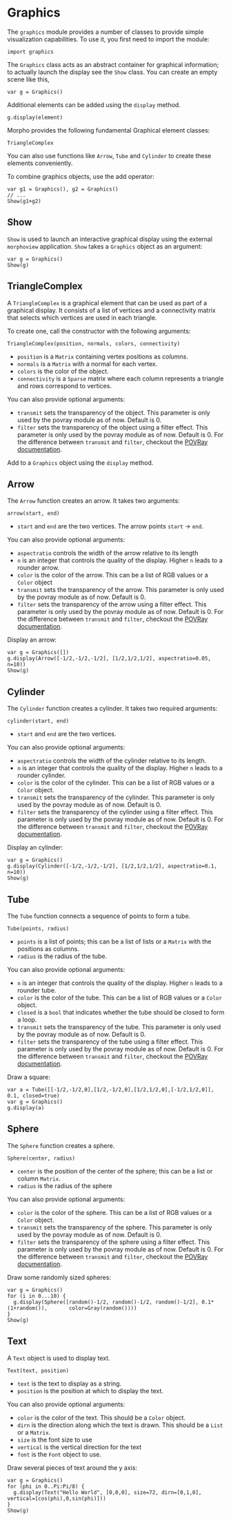 [comment]: # (Graphics module help)
[version]: # (0.5)

# Graphics
[taggraphics]: # (graphics)

The `graphics` module provides a number of classes to provide simple visualization capabilities. To use it, you first need to import the module:

    import graphics

The `Graphics` class acts as an abstract container for graphical information; to actually launch the display see the `Show` class. You can create an empty scene like this,

    var g = Graphics()

Additional elements can be added using the `display` method.

    g.display(element)

Morpho provides the following fundamental Graphical element classes:

    TriangleComplex

You can also use functions like `Arrow`, `Tube` and `Cylinder` to create these elements conveniently.

To combine graphics objects, use the add operator:

    var g1 = Graphics(), g2 = Graphics()
    // ...
    Show(g1+g2)

[show]: # (subtopics)

## Show
[tagshow]: # (Show)

`Show` is used to launch an interactive graphical display using the external `morphoview` application. `Show` takes a `Graphics` object as an argument:

    var g = Graphics()
    Show(g)

## TriangleComplex
[tagTriangleComplex]: # (TriangleComplex)

A `TriangleComplex` is a graphical element that can be used as part of a graphical display. It consists of a list of vertices and a connectivity matrix that selects which vertices are used in each triangle.

To create one, call the constructor with the following arguments:

    TriangleComplex(position, normals, colors, connectivity)

* `position` is a `Matrix` containing vertex positions as *columns*.
* `normals` is a `Matrix` with a normal for each vertex.
* `colors` is the color of the object.
* `connectivity` is a `Sparse` matrix where each column represents a triangle and rows correspond to vertices.

You can also provide optional arguments:

* `transmit` sets the transparency of the object. This parameter is only
used by the povray module as of now. Default is 0.
* `filter` sets the transparency of the object using a filter effect.
This parameter is only used by the povray module as of now. Default is 0. For the difference between `transmit` and `filter`, checkout the 
[POVRay documentation](http://xahlee.info/3d/povray-glassy.html).


Add to a `Graphics` object using the `display` method.

## Arrow
[tagArrow]: # (Arrow)

The `Arrow` function creates an arrow. It takes two arguments:

    arrow(start, end)

* `start` and `end` are the two vertices. The arrow points `start` -> `end`.

You can also provide optional arguments:

* `aspectratio` controls the width of the arrow relative to its length
* `n` is an integer that controls the quality of the display. Higher `n` leads to a rounder arrow.
* `color` is the color of the arrow. This can be a list of RGB values or a `Color` object
* `transmit` sets the transparency of the arrow. This parameter is only
used by the povray module as of now. Default is 0.
* `filter` sets the transparency of the arrow using a filter effect.
This parameter is only used by the povray module as of now. Default is 0. For the difference between `transmit` and `filter`, checkout the 
[POVRay documentation](http://xahlee.info/3d/povray-glassy.html).

Display an arrow:

    var g = Graphics([])
    g.display(Arrow([-1/2,-1/2,-1/2], [1/2,1/2,1/2], aspectratio=0.05, n=10))
    Show(g)

## Cylinder
[tagCylinder]: # (Cylinder)

The `Cylinder` function creates a cylinder. It takes two required arguments:

    cylinder(start, end)

* `start` and `end` are the two vertices.

You can also provide optional arguments:

* `aspectratio` controls the width of the cylinder relative to its length.
* `n` is an integer that controls the quality of the display. Higher `n` leads to a rounder cylinder.
* `color` is the color of the cylinder. This can be a list of RGB values or a `Color` object.
* `transmit` sets the transparency of the cylinder. This parameter is only
used by the povray module as of now. Default is 0.
* `filter` sets the transparency of the cylinder using a filter effect.
This parameter is only used by the povray module as of now. Default is 0. For the difference between `transmit` and `filter`, checkout the 
[POVRay documentation](http://xahlee.info/3d/povray-glassy.html).

Display an cylinder:

    var g = Graphics()
    g.display(Cylinder([-1/2,-1/2,-1/2], [1/2,1/2,1/2], aspectratio=0.1, n=10))
    Show(g)

## Tube
[tagTube]: # (Tube)

The `Tube` function connects a sequence of points to form a tube.

    Tube(points, radius)

* `points` is a list of points; this can be a list of lists or a `Matrix` with the positions as columns.
* `radius` is the radius of the tube.

You can also provide optional arguments:

* `n` is an integer that controls the quality of the display. Higher `n` leads to a rounder tube.
* `color` is the color of the tube. This can be a list of RGB values or a `Color` object.
* `closed` is a `bool` that indicates whether the tube should be closed to form a loop.
* `transmit` sets the transparency of the tube. This parameter is only
used by the povray module as of now. Default is 0.
* `filter` sets the transparency of the tube using a filter effect.
This parameter is only used by the povray module as of now. Default is 0. For the difference between `transmit` and `filter`, checkout the 
[POVRay documentation](http://xahlee.info/3d/povray-glassy.html).

Draw a square:

    var a = Tube([[-1/2,-1/2,0],[1/2,-1/2,0],[1/2,1/2,0],[-1/2,1/2,0]], 0.1, closed=true)
    var g = Graphics()
    g.display(a)

## Sphere
[tagSphere]: # (Sphere)

The `Sphere` function creates a sphere.

    Sphere(center, radius)

* `center` is the position of the center of the sphere; this can be a list or column `Matrix`.
* `radius` is the radius of the sphere

You can also provide optional arguments:

* `color` is the color of the sphere. This can be a list of RGB values or a `Color` object.
* `transmit` sets the transparency of the sphere. This parameter is only
used by the povray module as of now. Default is 0.
* `filter` sets the transparency of the sphere using a filter effect.
This parameter is only used by the povray module as of now. Default is 0. For the difference between `transmit` and `filter`, checkout the 
[POVRay documentation](http://xahlee.info/3d/povray-glassy.html).

Draw some randomly sized spheres:

    var g = Graphics()
    for (i in 0...10) {
      g.display(Sphere([random()-1/2, random()-1/2, random()-1/2], 0.1*(1+random()),       color=Gray(random())))
    }
    Show(g)

## Text
[tagText]: # (Text)

A `Text` object is used to display text. 

    Text(text, position)

* `text` is the text to display as a string.
* `position` is the position at which to display the text. 

You can also provide optional arguments:

* `color` is the color of the text. This should be a `Color` object.
* `dirn` is the direction along which the text is drawn. This should be a `List` or a `Matrix`.
* `size` is the font size to use
* `vertical` is the vertical direction for the text
* `font` is the `Font` object to use.

Draw several pieces of text around the y axis:

    var g = Graphics()
    for (phi in 0..Pi:Pi/8) {
      g.display(Text("Hello World", [0,0,0], size=72, dirn=[0,1,0], vertical=[cos(phi),0,sin(phi)]))
    }
    Show(g)

